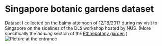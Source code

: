 # Singapore botanic gardens dataset
Dataset I collected on the balmy afternoon of 12/18/2017 during my visit to Singapore on the sidelines of the DLS workshop hosted by NUS.
(More specifically the _healing_ section of the [Ethnobotany garden](https://www.nparks.gov.sg/news/2018/6/new-ethnobotany-garden-with-complementary-centre-for-ethnobotany-opens-at-the-singapore-botanic-gardens) )
![Picture at the entrance](IMG_20171218_152305.jpg)

